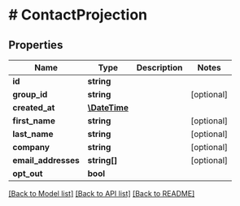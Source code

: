 # # ContactProjection

## Properties

Name | Type | Description | Notes
------------ | ------------- | ------------- | -------------
**id** | **string** |  | 
**group_id** | **string** |  | [optional] 
**created_at** | [**\DateTime**](\DateTime) |  | 
**first_name** | **string** |  | [optional] 
**last_name** | **string** |  | [optional] 
**company** | **string** |  | [optional] 
**email_addresses** | **string[]** |  | [optional] 
**opt_out** | **bool** |  | 

[[Back to Model list]](../../README#documentation-for-models) [[Back to API list]](../../README#documentation-for-api-endpoints) [[Back to README]](../../README)


